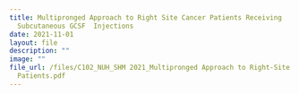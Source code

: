 ```yaml
---
title: Multipronged Approach to Right Site Cancer Patients Receiving
  Subcutaneous GCSF  Injections
date: 2021-11-01
layout: file
description: ""
image: ""
file_url: /files/C102_NUH_SHM 2021_Multipronged Approach to Right-Site Cancer
  Patients.pdf
---
```

